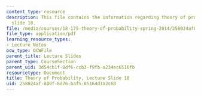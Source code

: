 ```yaml
---
content_type: resource
description: This file contains the information regarding theory of probability, lecture
  slide 18.
file: /media/courses/18-175-theory-of-probability-spring-2014/258024af849f6d76baf585164d1a2c60_MIT18_175S14_Lecture18.pdf
file_type: application/pdf
learning_resource_types:
- Lecture Notes
ocw_type: OCWFile
parent_title: Lecture Slides
parent_type: CourseSection
parent_uid: 3d54cb1f-8df6-ccb3-f9fb-a234ec6516fb
resourcetype: Document
title: Theory of Probability, Lecture Slide 18
uid: 258024af-849f-6d76-baf5-85164d1a2c60
---
```

